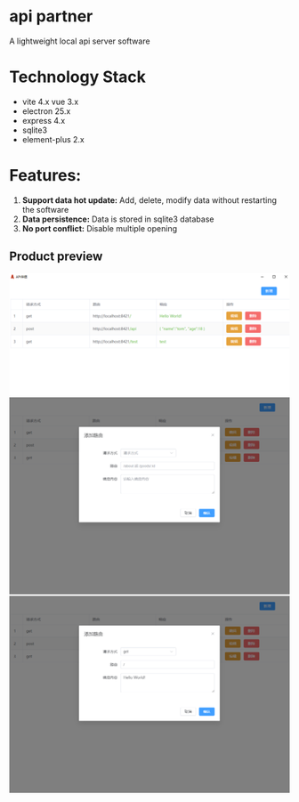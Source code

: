 # api partner
A lightweight local api server software


# Technology Stack
- vite 4.x vue 3.x
- electron 25.x
- express 4.x
- sqlite3
- element-plus 2.x

# Features:
1. **Support data hot update:** Add, delete, modify data without restarting the software
2. **Data persistence:** Data is stored in sqlite3 database
3. **No port conflict:** Disable multiple opening

## Product preview
![2023-06-15_144031.png](2023-06-15_144031.png)
![22023-06-15_144037.png](2023-06-15_144037.png)
![2023-06-15_144103.png](2023-06-15_144103.png)